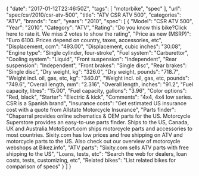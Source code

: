 {
    "date": "2017-01-12T22:46:50Z",
    "tags": [
        "motorbike",
        "spec"
    ],
    "url": "spec\/csr\/2010\/csr-atv-500",
    "title": "ATV CSR ATV 500",
    "categories": "ATV",
    "brands": "csr",
    "years": "2010",
    "spec": [
        {
            "Model": "CSR ATV 500",
            "Year": "2010",
            "Category": "ATV",
            "Rating": "Do you know this bike?Click here to rate it. We miss 2 votes to show the rating",
            "Price as new (MSRP)": "Euro 6100.  Prices depend on country, taxes, accessories, etc",
            "Displacement, ccm": "493.00",
            "Displacement, cubic inches": "30.08",
            "Engine type": "Single cylinder, four-stroke",
            "Fuel system": "Carburettor",
            "Cooling system": "Liquid",
            "Front suspension": "Independent",
            "Rear suspension": "Independent",
            "Front brakes": "Single disc",
            "Rear brakes": "Single disc",
            "Dry weight, kg": "326.0",
            "Dry weight, pounds": "718.7",
            "Weight incl. oil, gas, etc, kg": "340.0",
            "Weight incl. oil, gas, etc, pounds": "749.6",
            "Overall length, mm": "2.316",
            "Overall length, inches": "91.2",
            "Fuel capacity, litres": "15.00",
            "Fuel capacity, gallons": "3.96",
            "Color options": "Red, black",
            "Starter": "Electric & kick",
            "Comments": "4x4, 4x4 low series. CSR is a Spanish brand",
            "Insurance costs": "Get estimated US insurance cost with a quote from Allstate Motorcycle Insurance",
            "Parts finder": "Chaparral provides online schematics & OEM parts for the US.   Motorcycle Superstore provides an easy-to-use parts finder. Ships to the US, Canada, UK and Australia.MotoSport.com ships motorcycle parts and accessories to most countries.    Sixity.com has low prices and free shipping on ATV and motorcycle parts to the US. Also check out our overview of motorcycle webshops at Bikez.info",
            "ATV parts": "Sixity.com sells ATV parts with free shipping to the US",
            "Loans, tests, etc": "Search the web for dealers, loan costs, tests, customizing, etc",
            "Related bikes": "List related bikes for comparison of specs"
        }
    ]
}
